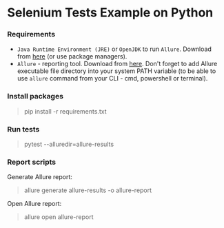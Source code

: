 # Selenium Tests Example on Python

### Requirements
- `Java Runtime Environment (JRE)` or `OpenJDK` to run `Allure`. Download from [here](https://www.oracle.com/ru/java/technologies/javase-jre8-downloads.html) (or use package managers).
- `Allure` - reporting tool. Download from [here](https://docs.qameta.io/allure/). Don't forget to add Allure executable file directory into your system PATH variable (to be able to use `allure` command from your CLI - cmd, powershell or terminal).

### Install packages
> pip install -r requirements.txt

### Run tests
> pytest --alluredir=allure-results 

### Report scripts
Generate Allure report:
> allure generate allure-results -o allure-report

Open Allure report:
> allure open allure-report